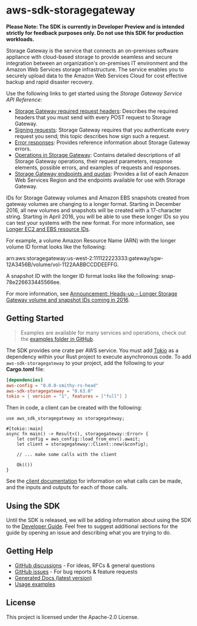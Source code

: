 # aws-sdk-storagegateway

**Please Note: The SDK is currently in Developer Preview and is intended strictly for
feedback purposes only. Do not use this SDK for production workloads.**

Storage Gateway is the service that connects an on-premises software appliance with cloud-based storage to provide seamless and secure integration between an organization's on-premises IT environment and the Amazon Web Services storage infrastructure. The service enables you to securely upload data to the Amazon Web Services Cloud for cost effective backup and rapid disaster recovery.

Use the following links to get started using the _Storage Gateway Service API Reference_:
  - [Storage Gateway required request headers](https://docs.aws.amazon.com/storagegateway/latest/userguide/AWSStorageGatewayAPI.html#AWSStorageGatewayHTTPRequestsHeaders): Describes the required headers that you must send with every POST request to Storage Gateway.
  - [Signing requests](https://docs.aws.amazon.com/storagegateway/latest/userguide/AWSStorageGatewayAPI.html#AWSStorageGatewaySigningRequests): Storage Gateway requires that you authenticate every request you send; this topic describes how sign such a request.
  - [Error responses](https://docs.aws.amazon.com/storagegateway/latest/userguide/AWSStorageGatewayAPI.html#APIErrorResponses): Provides reference information about Storage Gateway errors.
  - [Operations in Storage Gateway](https://docs.aws.amazon.com/storagegateway/latest/APIReference/API_Operations.html): Contains detailed descriptions of all Storage Gateway operations, their request parameters, response elements, possible errors, and examples of requests and responses.
  - [Storage Gateway endpoints and quotas](https://docs.aws.amazon.com/general/latest/gr/sg.html): Provides a list of each Amazon Web Services Region and the endpoints available for use with Storage Gateway.

IDs for Storage Gateway volumes and Amazon EBS snapshots created from gateway volumes are changing to a longer format. Starting in December 2016, all new volumes and snapshots will be created with a 17-character string. Starting in April 2016, you will be able to use these longer IDs so you can test your systems with the new format. For more information, see [Longer EC2 and EBS resource IDs](http://aws.amazon.com/ec2/faqs/#longer-ids).

For example, a volume Amazon Resource Name (ARN) with the longer volume ID format looks like the following:

arn:aws:storagegateway:us-west-2:111122223333:gateway/sgw-12A3456B/volume/vol-1122AABBCCDDEEFFG.

A snapshot ID with the longer ID format looks like the following: snap-78e226633445566ee.

For more information, see [Announcement: Heads-up – Longer Storage Gateway volume and snapshot IDs coming in 2016](http://forums.aws.amazon.com/ann.jspa?annID=3557).

## Getting Started

> Examples are available for many services and operations, check out the
> [examples folder in GitHub](https://github.com/awslabs/aws-sdk-rust/tree/main/examples).

The SDK provides one crate per AWS service. You must add [Tokio](https://crates.io/crates/tokio)
as a dependency within your Rust project to execute asynchronous code. To add `aws-sdk-storagegateway` to
your project, add the following to your **Cargo.toml** file:

```toml
[dependencies]
aws-config = "0.0.0-smithy-rs-head"
aws-sdk-storagegateway = "0.63.0"
tokio = { version = "1", features = ["full"] }
```

Then in code, a client can be created with the following:

```rust,no_run
use aws_sdk_storagegateway as storagegateway;

#[tokio::main]
async fn main() -> Result<(), storagegateway::Error> {
    let config = aws_config::load_from_env().await;
    let client = storagegateway::Client::new(&config);

    // ... make some calls with the client

    Ok(())
}
```

See the [client documentation](https://docs.rs/aws-sdk-storagegateway/latest/aws_sdk_storagegateway/client/struct.Client.html)
for information on what calls can be made, and the inputs and outputs for each of those calls.

## Using the SDK

Until the SDK is released, we will be adding information about using the SDK to the
[Developer Guide](https://docs.aws.amazon.com/sdk-for-rust/latest/dg/welcome.html). Feel free to suggest
additional sections for the guide by opening an issue and describing what you are trying to do.

## Getting Help

* [GitHub discussions](https://github.com/awslabs/aws-sdk-rust/discussions) - For ideas, RFCs & general questions
* [GitHub issues](https://github.com/awslabs/aws-sdk-rust/issues/new/choose) - For bug reports & feature requests
* [Generated Docs (latest version)](https://awslabs.github.io/aws-sdk-rust/)
* [Usage examples](https://github.com/awslabs/aws-sdk-rust/tree/main/examples)

## License

This project is licensed under the Apache-2.0 License.

